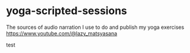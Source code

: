 # yoga-scripted-sessions

The sources of audio narration I use to do and publish my yoga exercises https://www.youtube.com/@lazy_matsyasana

test